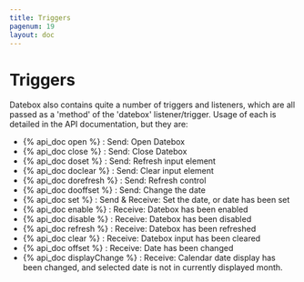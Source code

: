 ```yaml
---
title: Triggers
pagenum: 19
layout: doc
---
```


# Triggers
Datebox also contains quite a number of triggers and listeners, which are all 
passed as a 'method' of the 'datebox' listener/trigger. Usage of each is 
detailed in the API documentation, but they are:

 - {% api_doc open %} : Send: Open Datebox
 - {% api_doc close %} : Send: Close Datebox
 - {% api_doc doset %} : Send: Refresh input element
 - {% api_doc doclear %} : Send: Clear input element
 - {% api_doc dorefresh %} : Send: Refresh control
 - {% api_doc dooffset %} : Send: Change the date
 - {% api_doc set %} : Send &amp; Receive: Set the date, or date has been set
 - {% api_doc enable %} : Receive: Datebox has been enabled
 - {% api_doc disable %} : Receive: Datebox has been disabled
 - {% api_doc refresh %} : Receive: Datebox has been refreshed
 - {% api_doc clear %} : Receive: Datebox input has been cleared
 - {% api_doc offset %} : Receive: Date has been changed
 - {% api_doc displayChange %} : Receive: Calendar date display has been changed, and selected date is not in currently displayed month.
